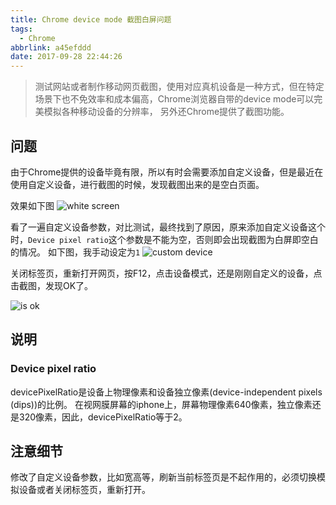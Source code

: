 ```yaml
---
title: Chrome device mode 截图白屏问题
tags:
  - Chrome
abbrlink: a45efddd
date: 2017-09-28 22:44:26
---
```

> 测试网站或者制作移动网页截图，使用对应真机设备是一种方式，但在特定场景下也不免效率和成本偏高，Chrome浏览器自带的device mode可以完美模拟各种移动设备的分辨率，
另外还Chrome提供了截图功能。

## 问题
由于Chrome提供的设备毕竟有限，所以有时会需要添加自定义设备，但是最近在使用自定义设备，进行截图的时候，发现截图出来的是空白页面。

效果如下图
![white screen](https://static.1991421.cn/blog/2017-09-28-144925.jpg)

看了一遍自定义设备参数，对比测试，最终找到了原因，原来添加自定义设备这个时，`Device pixel ratio`这个参数是不能为空，否则即会出现截图为白屏即空白的情况。
如下图，我手动设定为`1`
![custom device](https://static.1991421.cn/blog/2017-09-28-145105.jpg)

关闭标签页，重新打开网页，按F12，点击设备模式，还是刚刚自定义的设备，点击截图，发现OK了。

![is ok](https://static.1991421.cn/blog/2017-09-28-150757.jpg)

## 说明

### Device pixel ratio

devicePixelRatio是设备上物理像素和设备独立像素(device-independent pixels (dips))的比例。
在视网膜屏幕的iphone上，屏幕物理像素640像素，独立像素还是320像素，因此，devicePixelRatio等于2。

## 注意细节

修改了自定义设备参数，比如宽高等，刷新当前标签页是不起作用的，必须切换模拟设备或者关闭标签页，重新打开。
